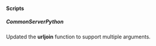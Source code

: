 
#### Scripts
##### CommonServerPython
Updated the **urljoin** function to support multiple arguments.
